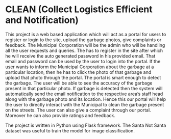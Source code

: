 # CLEAN (Collect Logistics Efficient and Notification)

This project is a web based application which will act as a portal for users to register or login to the site, upload the garbage photos, give complaints or feedback. The Municipal Corporation will be the admin who will be handling all the user requests and queries. The has to register in the site after which he will receive the auto generated password in his provided email. That email and password can be used by the user to login into the portal. If the user wants to inform the Municipal Corporation about the garbage at a particular location, then he has to click the photo of that garbage and upload that photo through the portal. The portal is smart enough to detect the garbage. The user will be able to see the accuracy of the garbage present in that particular photo. If garbage is detected then the system will automatically send the email notification to the respective area’s staff head along with the garbage photo and its location. Hence this our portal will help the user to directly interact with the Municipal to clean the garbage present on the streets. The user can also give a complaint through our portal. Moreover he can also provide ratings and feedback.

The project is written in Python using Flask framework. The Santa Not Santa dataset was useful to train the model for image classification. 
